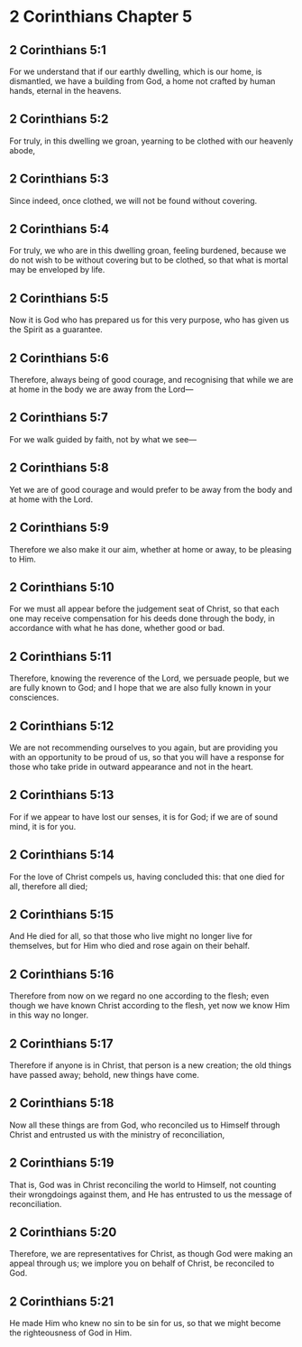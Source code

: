 # 2 Corinthians Chapter 5

## 2 Corinthians 5:1

For we understand that if our earthly dwelling, which is our home, is dismantled, we have a building from God, a home not crafted by human hands, eternal in the heavens.

## 2 Corinthians 5:2

For truly, in this dwelling we groan, yearning to be clothed with our heavenly abode,

## 2 Corinthians 5:3

Since indeed, once clothed, we will not be found without covering.

## 2 Corinthians 5:4

For truly, we who are in this dwelling groan, feeling burdened, because we do not wish to be without covering but to be clothed, so that what is mortal may be enveloped by life.

## 2 Corinthians 5:5

Now it is God who has prepared us for this very purpose, who has given us the Spirit as a guarantee.

## 2 Corinthians 5:6

Therefore, always being of good courage, and recognising that while we are at home in the body we are away from the Lord—

## 2 Corinthians 5:7

For we walk guided by faith, not by what we see—

## 2 Corinthians 5:8

Yet we are of good courage and would prefer to be away from the body and at home with the Lord.

## 2 Corinthians 5:9

Therefore we also make it our aim, whether at home or away, to be pleasing to Him.

## 2 Corinthians 5:10

For we must all appear before the judgement seat of Christ, so that each one may receive compensation for his deeds done through the body, in accordance with what he has done, whether good or bad.

## 2 Corinthians 5:11

Therefore, knowing the reverence of the Lord, we persuade people, but we are fully known to God; and I hope that we are also fully known in your consciences.

## 2 Corinthians 5:12

We are not recommending ourselves to you again, but are providing you with an opportunity to be proud of us, so that you will have a response for those who take pride in outward appearance and not in the heart.

## 2 Corinthians 5:13

For if we appear to have lost our senses, it is for God; if we are of sound mind, it is for you.

## 2 Corinthians 5:14

For the love of Christ compels us, having concluded this: that one died for all, therefore all died;

## 2 Corinthians 5:15

And He died for all, so that those who live might no longer live for themselves, but for Him who died and rose again on their behalf.

## 2 Corinthians 5:16

Therefore from now on we regard no one according to the flesh; even though we have known Christ according to the flesh, yet now we know Him in this way no longer.

## 2 Corinthians 5:17

Therefore if anyone is in Christ, that person is a new creation; the old things have passed away; behold, new things have come.

## 2 Corinthians 5:18

Now all these things are from God, who reconciled us to Himself through Christ and entrusted us with the ministry of reconciliation,

## 2 Corinthians 5:19

That is, God was in Christ reconciling the world to Himself, not counting their wrongdoings against them, and He has entrusted to us the message of reconciliation.

## 2 Corinthians 5:20

Therefore, we are representatives for Christ, as though God were making an appeal through us; we implore you on behalf of Christ, be reconciled to God.

## 2 Corinthians 5:21

He made Him who knew no sin to be sin for us, so that we might become the righteousness of God in Him.
